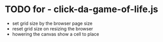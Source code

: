 # TODO for - click-da-game-of-life.js
+ set grid size by the browser page size
+ reset grid size on resizing the browser
+ howering the canvas show a cell to place

